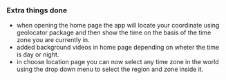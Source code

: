 
### Extra things done
- when opening the home page the app will locate your coordinate using geolocator package and then show the time on the basis of the time zone you are currently in.
- added background videos in home page depending on wheter the time is day or night.
- in choose location page you can now select any time zone in the world using the drop down menu to select the region and zone inside it.
